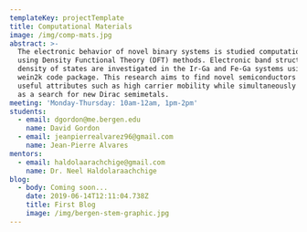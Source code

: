 ```yaml
---
templateKey: projectTemplate
title: Computational Materials
image: /img/comp-mats.jpg
abstract: >-
  The electronic behavior of novel binary systems is studied computationally
  using Density Functional Theory (DFT) methods. Electronic band structure and
  density of states are investigated in the Ir-Ga and Fe-Ga systems using the
  wein2k code package. This research aims to find novel semiconductors with
  useful attributes such as high carrier mobility while simultaneously serving
  as a search for new Dirac semimetals. 
meeting: 'Monday-Thursday: 10am-12am, 1pm-2pm'
students:
  - email: dgordon@me.bergen.edu
    name: David Gordon
  - email: jeanpierrealvarez96@gmail.com
    name: Jean-Pierre Alvares
mentors:
  - email: haldolaarachchige@gmail.com
    name: Dr. Neel Haldolaraachchige
blog:
  - body: Coming soon...
    date: 2019-06-14T12:11:04.738Z
    title: First Blog
    image: /img/bergen-stem-graphic.jpg
---
```


